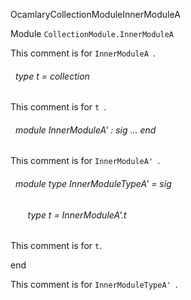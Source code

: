 OcamlaryCollectionModuleInnerModuleA

 Module `CollectionModule.InnerModuleA`


This comment is for `InnerModuleA
`.

<a id="type-t"></a>
###### &nbsp; type t = collection

This comment is for `t
`.




<a id="module-InnerModuleA'"></a>
###### &nbsp; module InnerModuleA' : sig ... end

This comment is for `InnerModuleA'
`.




<a id="module-type-InnerModuleTypeA'"></a>
###### &nbsp; module type InnerModuleTypeA' = sig

<a id="type-t"></a>
###### &nbsp; &nbsp; &nbsp; &nbsp;type t = InnerModuleA'.t

This comment is for `t`.



end

This comment is for `InnerModuleTypeA'
`.


